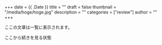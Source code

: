+++
date = {{ .Date }}
title = ""
draft = false
thumbnail = "/media/hoge/hoge.jpg"
description = ""
categories = ["review"]
author = ""
+++

ここの文章は一覧に表示されます。

<!--more-->

ここから続きを見る状態
